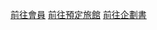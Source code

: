 



[前往會員](https://hsintun.github.io/petlove/my_account.html) 
[前往預定旅館](https://hsintun.github.io/petlove/booking_Selection.html) 
[前往企劃書](https://hsintun.github.io/petlove/派樂星球企劃書的副本.pdf) 
